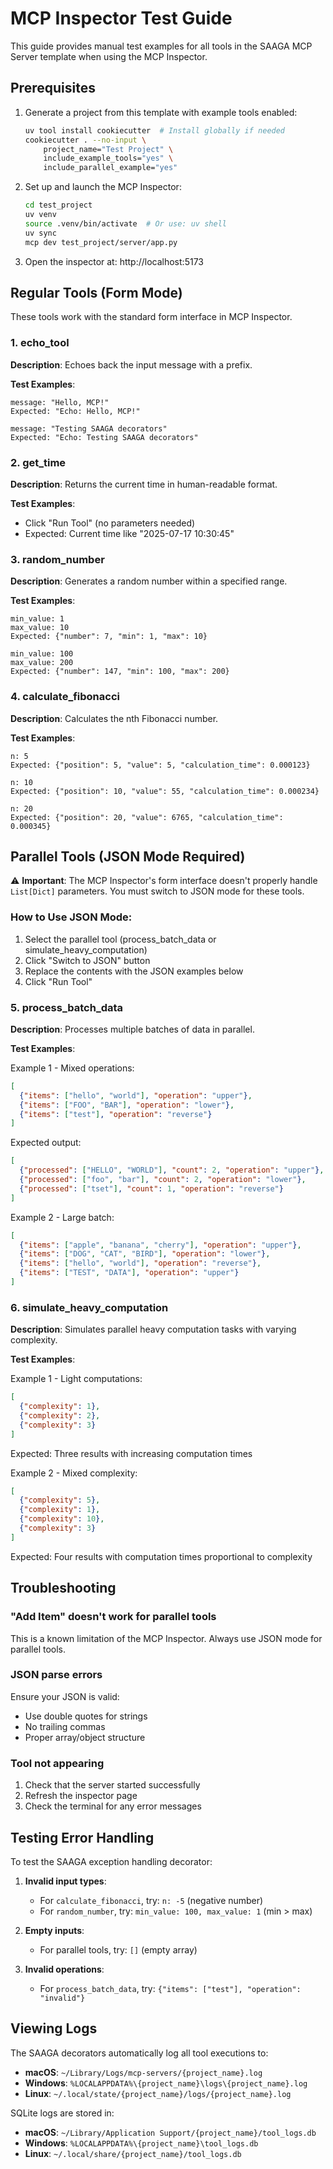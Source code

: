 # MCP Inspector Test Guide

This guide provides manual test examples for all tools in the SAAGA MCP Server template when using the MCP Inspector.

## Prerequisites

1. Generate a project from this template with example tools enabled:
   ```bash
   uv tool install cookiecutter  # Install globally if needed
   cookiecutter . --no-input \
       project_name="Test Project" \
       include_example_tools="yes" \
       include_parallel_example="yes"
   ```

2. Set up and launch the MCP Inspector:
   ```bash
   cd test_project
   uv venv
   source .venv/bin/activate  # Or use: uv shell
   uv sync
   mcp dev test_project/server/app.py
   ```

3. Open the inspector at: http://localhost:5173

## Regular Tools (Form Mode)

These tools work with the standard form interface in MCP Inspector.

### 1. echo_tool

**Description**: Echoes back the input message with a prefix.

**Test Examples**:
```
message: "Hello, MCP!"
Expected: "Echo: Hello, MCP!"

message: "Testing SAAGA decorators"
Expected: "Echo: Testing SAAGA decorators"
```

### 2. get_time

**Description**: Returns the current time in human-readable format.

**Test Examples**:
- Click "Run Tool" (no parameters needed)
- Expected: Current time like "2025-07-17 10:30:45"

### 3. random_number

**Description**: Generates a random number within a specified range.

**Test Examples**:
```
min_value: 1
max_value: 10
Expected: {"number": 7, "min": 1, "max": 10}

min_value: 100
max_value: 200
Expected: {"number": 147, "min": 100, "max": 200}
```

### 4. calculate_fibonacci

**Description**: Calculates the nth Fibonacci number.

**Test Examples**:
```
n: 5
Expected: {"position": 5, "value": 5, "calculation_time": 0.000123}

n: 10
Expected: {"position": 10, "value": 55, "calculation_time": 0.000234}

n: 20
Expected: {"position": 20, "value": 6765, "calculation_time": 0.000345}
```

## Parallel Tools (JSON Mode Required)

⚠️ **Important**: The MCP Inspector's form interface doesn't properly handle `List[Dict]` parameters. You must switch to JSON mode for these tools.

### How to Use JSON Mode:
1. Select the parallel tool (process_batch_data or simulate_heavy_computation)
2. Click "Switch to JSON" button
3. Replace the contents with the JSON examples below
4. Click "Run Tool"

### 5. process_batch_data

**Description**: Processes multiple batches of data in parallel.

**Test Examples**:

Example 1 - Mixed operations:
```json
[
  {"items": ["hello", "world"], "operation": "upper"},
  {"items": ["FOO", "BAR"], "operation": "lower"},
  {"items": ["test"], "operation": "reverse"}
]
```
Expected output:
```json
[
  {"processed": ["HELLO", "WORLD"], "count": 2, "operation": "upper"},
  {"processed": ["foo", "bar"], "count": 2, "operation": "lower"},
  {"processed": ["tset"], "count": 1, "operation": "reverse"}
]
```

Example 2 - Large batch:
```json
[
  {"items": ["apple", "banana", "cherry"], "operation": "upper"},
  {"items": ["DOG", "CAT", "BIRD"], "operation": "lower"},
  {"items": ["hello", "world"], "operation": "reverse"},
  {"items": ["TEST", "DATA"], "operation": "upper"}
]
```

### 6. simulate_heavy_computation

**Description**: Simulates parallel heavy computation tasks with varying complexity.

**Test Examples**:

Example 1 - Light computations:
```json
[
  {"complexity": 1},
  {"complexity": 2},
  {"complexity": 3}
]
```
Expected: Three results with increasing computation times

Example 2 - Mixed complexity:
```json
[
  {"complexity": 5},
  {"complexity": 1},
  {"complexity": 10},
  {"complexity": 3}
]
```
Expected: Four results with computation times proportional to complexity

## Troubleshooting

### "Add Item" doesn't work for parallel tools
This is a known limitation of the MCP Inspector. Always use JSON mode for parallel tools.

### JSON parse errors
Ensure your JSON is valid:
- Use double quotes for strings
- No trailing commas
- Proper array/object structure

### Tool not appearing
1. Check that the server started successfully
2. Refresh the inspector page
3. Check the terminal for any error messages

## Testing Error Handling

To test the SAAGA exception handling decorator:

1. **Invalid input types**:
   - For `calculate_fibonacci`, try: `n: -5` (negative number)
   - For `random_number`, try: `min_value: 100, max_value: 1` (min > max)

2. **Empty inputs**:
   - For parallel tools, try: `[]` (empty array)

3. **Invalid operations**:
   - For `process_batch_data`, try: `{"items": ["test"], "operation": "invalid"}`

## Viewing Logs

The SAAGA decorators automatically log all tool executions to:
- **macOS**: `~/Library/Logs/mcp-servers/{project_name}.log`
- **Windows**: `%LOCALAPPDATA%\{project_name}\logs\{project_name}.log`
- **Linux**: `~/.local/state/{project_name}/logs/{project_name}.log`

SQLite logs are stored in:
- **macOS**: `~/Library/Application Support/{project_name}/tool_logs.db`
- **Windows**: `%LOCALAPPDATA%\{project_name}\tool_logs.db`
- **Linux**: `~/.local/share/{project_name}/tool_logs.db`